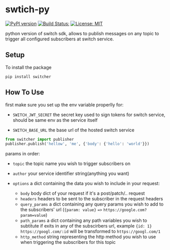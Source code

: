 # swtich-py

[![PyPI version](https://badge.fury.io/py/switcher.svg)](https://badge.fury.io/py/switcher)
[![Build Status:](https://github.com/Kareem-Emad/switch-py/workflows/build/badge.svg)](https://github.com/Kareem-Emad/switch-py/actions)
[![License: MIT](https://img.shields.io/badge/License-MIT-yellow.svg)](https://opensource.org/licenses/MIT)

python version of switch sdk, allows to publish messages on any topic to trigger all configured
subscribers at switch service.

## Setup

To install the package

```shell
pip install switcher
```

## How To Use

first make sure you set up the env variable properlly for:

- `SWITCH_JWT_SECRET` the secret key used to sign tokens for switch service, should be same env as the service itself

- `SWITCH_BASE_URL` the base url of the hosted switch service

```python
from switcher import publisher
publisher.publish('hellow', 'me', {'body': {'hello': 'world'}})
```

params in order:

- `topic` the topic name you wish to trigger subscribers on
- `author` your service identifier string(anything you want)
- `options` a dict containing the data you wish to include in your request:

  - `body` body dict of your request if it's a post/patch/.. request
  - `headers` headers to be sent to the subscriber in the request headers
  - `query_params` a dict containing any query params you wish to add to the subscribers' url (`{param: value}` `=>` `https://google.com?param=value`)
  - `path_params` a dict containing any path variables you wish to subtitute if exits in any of the subscirbers url, example `{id: 1}` `https://googl.com/:id` will be transformed to `https://googl.com/1`
  - `http_method` string representing the http method you wish to use when triggering the subscribers for this topic
